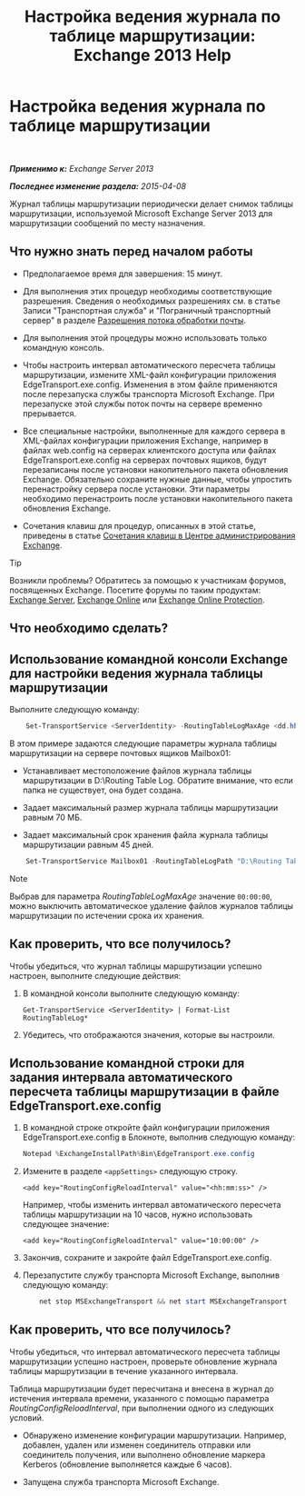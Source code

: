 ﻿---
title: 'Настройка ведения журнала по таблице маршрутизации: Exchange 2013 Help'
TOCTitle: Настройка ведения журнала по таблице маршрутизации
ms:assetid: 7184f8f7-4eb8-468a-aafe-b2d72868f820
ms:mtpsurl: https://technet.microsoft.com/ru-ru/library/Bb201696(v=EXCHG.150)
ms:contentKeyID: 50488398
ms.date: 04/30/2018
mtps_version: v=EXCHG.150
ms.translationtype: HT
---

# Настройка ведения журнала по таблице маршрутизации

 

_**Применимо к:** Exchange Server 2013_

_**Последнее изменение раздела:** 2015-04-08_

Журнал таблицы маршрутизации периодически делает снимок таблицы маршрутизации, используемой Microsoft Exchange Server 2013 для маршрутизации сообщений по месту назначения.

## Что нужно знать перед началом работы

  - Предполагаемое время для завершения: 15 минут.

  - Для выполнения этих процедур необходимы соответствующие разрешения. Сведения о необходимых разрешениях см. в статье Записи "Транспортная служба" и "Пограничный транспортный сервер" в разделе [Разрешения потока обработки почты](mail-flow-permissions-exchange-2013-help.md).

  - Для выполнения этой процедуры можно использовать только командную консоль.

  - Чтобы настроить интервал автоматического пересчета таблицы маршрутизации, измените XML-файл конфигурации приложения EdgeTransport.exe.config. Изменения в этом файле применяются после перезапуска службы транспорта Microsoft Exchange. При перезапуске этой службы поток почты на сервере временно прерывается.

  - Все специальные настройки, выполненные для каждого сервера в XML-файлах конфигурации приложения Exchange, например в файлах web.config на серверах клиентского доступа или файлах EdgeTransport.exe.config на серверах почтовых ящиков, будут перезаписаны после установки накопительного пакета обновления Exchange. Обязательно сохраните нужные данные, чтобы упростить перенастройку сервера после установки. Эти параметры необходимо перенастроить после установки накопительного пакета обновления Exchange.

  - Сочетания клавиш для процедур, описанных в этой статье, приведены в статье [Сочетания клавиш в Центре администрирования Exchange](keyboard-shortcuts-in-the-exchange-admin-center-exchange-online-protection-help.md).

> [!TIP]  
> Возникли проблемы? Обратитесь за помощью к участникам форумов, посвященных Exchange. Посетите форумы по таким продуктам: <a href="https://go.microsoft.com/fwlink/p/?linkid=60612">Exchange Server</a>, <a href="https://go.microsoft.com/fwlink/p/?linkid=267542">Exchange Online</a> или <a href="https://go.microsoft.com/fwlink/p/?linkid=285351">Exchange Online Protection</a>.


## Что необходимо сделать?

## Использование командной консоли Exchange для настройки ведения журнала таблицы маршрутизации

Выполните следующую команду:
```powershell
    Set-TransportService <ServerIdentity> -RoutingTableLogMaxAge <dd.hh:mm:ss> -RoutingTableLogMaxDirectorySize <Size>  -RoutingTableLogPath <LocalFilePath>
```
В этом примере задаются следующие параметры журнала таблицы маршрутизации на сервере почтовых ящиков Mailbox01:

  - Устанавливает местоположение файлов журнала таблицы маршрутизации в D:\\Routing Table Log. Обратите внимание, что если папка не существует, она будет создана.

  - Задает максимальный размер журнала таблицы маршрутизации равным 70 МБ.

  - Задает максимальный срок хранения файла журнала таблицы маршрутизации равным 45 дней.

<!-- end list -->
```powershell
    Set-TransportService Mailbox01 -RoutingTableLogPath "D:\Routing Table Log" -RoutingTableLogMaxDirectorySize 70MB -RoutingTableLogMaxAge 45.00:00:00
```
> [!NOTE]  
> Выбрав для параметра <em>RoutingTableLogMaxAge</em> значение <code>00:00:00</code>, можно выключить автоматическое удаление файлов журналов таблицы маршрутизации по истечении срока их хранения.


## Как проверить, что все получилось?

Чтобы убедиться, что журнал таблицы маршрутизации успешно настроен, выполните следующие действия:

1.  В командной консоли выполните следующую команду:
    
        Get-TransportService <ServerIdentity> | Format-List RoutingTableLog*

2.  Убедитесь, что отображаются значения, которые вы настроили.

## Использование командной строки для задания интервала автоматического пересчета таблицы маршрутизации в файле EdgeTransport.exe.config

1.  В командной строке откройте файл конфигурации приложения EdgeTransport.exe.config в Блокноте, выполнив следующую команду:
    
    ```powershell
    Notepad %ExchangeInstallPath%Bin\EdgeTransport.exe.config
    ```

2.  Измените в разделе `<appSettings>` следующую строку.
    
    ```command line
    <add key="RoutingConfigReloadInterval" value="<hh:mm:ss>" />
    ```
    
    Например, чтобы изменить интервал автоматического пересчета таблицы маршрутизации на 10 часов, нужно использовать следующее значение:
    
    ```command line
    <add key="RoutingConfigReloadInterval" value="10:00:00" />
    ```

3.  Закончив, сохраните и закройте файл EdgeTransport.exe.config.

4.  Перезапустите службу транспорта Microsoft Exchange, выполнив следующую команду:
    ```powershell
        net stop MSExchangeTransport && net start MSExchangeTransport
    ```
## Как проверить, что все получилось?

Чтобы убедиться, что интервал автоматического пересчета таблицы маршрутизации успешно настроен, проверьте обновление журнала таблицы маршрутизации в течение указанного интервала.

Таблица маршрутизации будет пересчитана и внесена в журнал до истечения интервала времени, указанного с помощью параметра *RoutingConfigReloadInterval*, при выполнении одного из следующих условий.

  - Обнаружено изменение конфигурации маршрутизации. Например, добавлен, удален или изменен соединитель отправки или соединитель получения, или выполнено обновление маркера Kerberos (обновление выполняется каждые 6 часов).

  - Запущена служба транспорта Microsoft Exchange.

